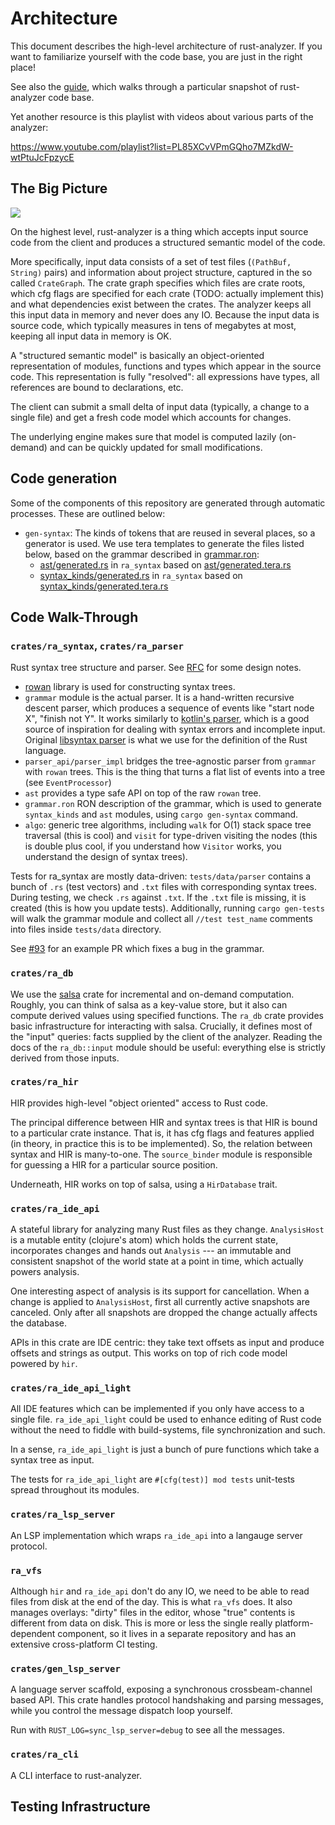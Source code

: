 # Architecture

This document describes the high-level architecture of rust-analyzer.
If you want to familiarize yourself with the code base, you are just
in the right place!

See also the [guide](./guide.md), which walks through a particular snapshot of
rust-analyzer code base.

Yet another resource is this playlist with videos about various parts of the
analyzer:

https://www.youtube.com/playlist?list=PL85XCvVPmGQho7MZkdW-wtPtuJcFpzycE

## The Big Picture

![](https://user-images.githubusercontent.com/1711539/50114578-e8a34280-0255-11e9-902c-7cfc70747966.png)

On the highest level, rust-analyzer is a thing which accepts input source code
from the client and produces a structured semantic model of the code.

More specifically, input data consists of a set of test files (`(PathBuf,
String)` pairs) and information about project structure, captured in the so called
`CrateGraph`. The crate graph specifies which files are crate roots, which cfg
flags are specified for each crate (TODO: actually implement this) and what
dependencies exist between the crates. The analyzer keeps all this input data in
memory and never does any IO. Because the input data is source code, which
typically measures in tens of megabytes at most, keeping all input data in
memory is OK.

A "structured semantic model" is basically an object-oriented representation of
modules, functions and types which appear in the source code. This representation
is fully "resolved": all expressions have types, all references are bound to
declarations, etc.

The client can submit a small delta of input data (typically, a change to a
single file) and get a fresh code model which accounts for changes.

The underlying engine makes sure that model is computed lazily (on-demand) and
can be quickly updated for small modifications.


## Code generation

Some of the components of this repository are generated through automatic
processes. These are outlined below:

- `gen-syntax`: The kinds of tokens that are reused in several places, so a generator
  is used. We use tera templates to generate the files listed below, based on
  the grammar described in [grammar.ron]:
  - [ast/generated.rs][ast generated] in `ra_syntax` based on
    [ast/generated.tera.rs][ast source]
  - [syntax_kinds/generated.rs][syntax_kinds generated] in `ra_syntax` based on
    [syntax_kinds/generated.tera.rs][syntax_kinds source]

[tera]: https://tera.netlify.com/
[grammar.ron]: ./crates/ra_syntax/src/grammar.ron
[ast generated]: ./crates/ra_syntax/src/ast/generated.rs
[ast source]: ./crates/ra_syntax/src/ast/generated.rs.tera
[syntax_kinds generated]: ./crates/ra_syntax/src/syntax_kinds/generated.rs
[syntax_kinds source]: ./crates/ra_syntax/src/syntax_kinds/generated.rs.tera


## Code Walk-Through

### `crates/ra_syntax`, `crates/ra_parser`

Rust syntax tree structure and parser. See
[RFC](https://github.com/rust-lang/rfcs/pull/2256) for some design notes.

- [rowan](https://github.com/rust-analyzer/rowan) library is used for constructing syntax trees.
- `grammar` module is the actual parser. It is a hand-written recursive descent parser, which
  produces a sequence of events like "start node X", "finish not Y". It works similarly to [kotlin's parser](https://github.com/JetBrains/kotlin/blob/4d951de616b20feca92f3e9cc9679b2de9e65195/compiler/frontend/src/org/jetbrains/kotlin/parsing/KotlinParsing.java),
  which is a good source of inspiration for dealing with syntax errors and incomplete input. Original [libsyntax parser](https://github.com/rust-lang/rust/blob/6b99adeb11313197f409b4f7c4083c2ceca8a4fe/src/libsyntax/parse/parser.rs)
  is what we use for the definition of the Rust language.
- `parser_api/parser_impl` bridges the tree-agnostic parser from `grammar` with `rowan` trees.
  This is the thing that turns a flat list of events into a tree (see `EventProcessor`)
- `ast` provides a type safe API on top of the raw `rowan` tree.
- `grammar.ron` RON description of the grammar, which is used to
  generate `syntax_kinds` and `ast` modules, using `cargo gen-syntax` command.
- `algo`: generic tree algorithms, including `walk` for O(1) stack
  space tree traversal (this is cool) and `visit` for type-driven
  visiting the nodes (this is double plus cool, if you understand how
  `Visitor` works, you understand the design of syntax trees).

Tests for ra_syntax are mostly data-driven: `tests/data/parser` contains a bunch of `.rs`
(test vectors) and `.txt` files with corresponding syntax trees. During testing, we check
`.rs` against `.txt`. If the `.txt` file is missing, it is created (this is how you update
tests). Additionally, running `cargo gen-tests` will walk the grammar module and collect
all `//test test_name` comments into files inside `tests/data` directory.

See [#93](https://github.com/rust-analyzer/rust-analyzer/pull/93) for an example PR which
fixes a bug in the grammar.

### `crates/ra_db`

We use the [salsa](https://github.com/salsa-rs/salsa) crate for incremental and
on-demand computation. Roughly, you can think of salsa as a key-value store, but
it also can compute derived values using specified functions. The `ra_db` crate
provides basic infrastructure for interacting with salsa. Crucially, it
defines most of the "input" queries: facts supplied by the client of the
analyzer. Reading the docs of the `ra_db::input` module should be useful:
everything else is strictly derived from those inputs.

### `crates/ra_hir`

HIR provides high-level "object oriented" access to Rust code.

The principal difference between HIR and syntax trees is that HIR is bound to a
particular crate instance. That is, it has cfg flags and features applied (in
theory, in practice this is to be implemented). So, the relation between
syntax and HIR is many-to-one. The `source_binder` module is responsible for
guessing a HIR for a particular source position.

Underneath, HIR works on top of salsa, using a `HirDatabase` trait.

### `crates/ra_ide_api`

A stateful library for analyzing many Rust files as they change. `AnalysisHost`
is a mutable entity (clojure's atom) which holds the current state, incorporates
changes and hands out `Analysis` --- an immutable and consistent snapshot of
the world state at a point in time, which actually powers analysis.

One interesting aspect of analysis is its support for cancellation. When a
change is applied to `AnalysisHost`, first all currently active snapshots are
canceled. Only after all snapshots are dropped the change actually affects the
database.

APIs in this crate are IDE centric: they take text offsets as input and produce
offsets and strings as output. This works on top of rich code model powered by
`hir`.

### `crates/ra_ide_api_light`

All IDE features which can be implemented if you only have access to a single
file. `ra_ide_api_light` could be used to enhance editing of Rust code without
the need to fiddle with build-systems, file synchronization and such.

In a sense, `ra_ide_api_light` is just a bunch of pure functions which take a
syntax tree as input.

The tests for `ra_ide_api_light` are `#[cfg(test)] mod tests` unit-tests spread
throughout its modules.


### `crates/ra_lsp_server`

An LSP implementation which wraps `ra_ide_api` into a langauge server protocol.

### `ra_vfs`

Although `hir` and `ra_ide_api` don't do any IO, we need to be able to read
files from disk at the end of the day. This is what `ra_vfs` does. It also
manages overlays: "dirty" files in the editor, whose "true" contents is
different from data on disk. This is more or less the single really
platform-dependent component, so it lives in a separate repository and has an
extensive cross-platform CI testing.

### `crates/gen_lsp_server`

A language server scaffold, exposing a synchronous crossbeam-channel based API.
This crate handles protocol handshaking and parsing messages, while you
control the message dispatch loop yourself.

Run with `RUST_LOG=sync_lsp_server=debug` to see all the messages.

### `crates/ra_cli`

A CLI interface to rust-analyzer.


## Testing Infrastructure



